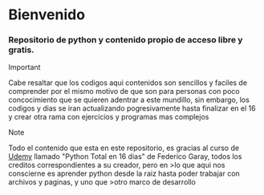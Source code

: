 # Bienvenido
### Repositorio de python y contenido propio de acceso libre y gratis.
>[!IMPORTANT]
>Cabe resaltar que los codigos aqui contenidos son sencillos y faciles de comprender por el mismo motivo de que son para personas con poco concocimiento que se quieren adentrar a este mundillo, sin embargo, los codigos y dias se iran actualizando pogresivamente hasta finalizar en el 16 y crear otra rama con ejercicios y programas mas complejos

>[!NOTE]
>Todo el contenido que esta en este repositorio, es gracias al curso de [Udemy](https://www.udemy.com/course/python->total/) llamado "Python Total en 16 dias" de Federico Garay, todos los creditos correspondientes a su creador, pero en >lo que aqui nos conscierne es aprender python desde la raiz hasta poder trabajar con archivos y paginas, y uno que >otro marco de desarrollo
